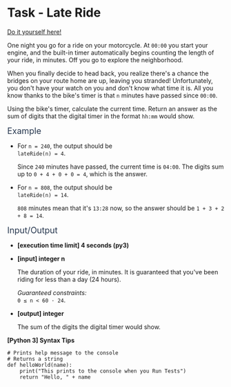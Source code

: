 # Task - Late Ride

[Do it yourself here!](https://app.codesignal.com/arcade/code-arcade/intro-gates/aiKck9MwwAKyF8D4L)

<p>One night you go for a ride on your motorcycle. At <code>00:00</code> you start your engine, and the built-in timer automatically begins counting the length of your ride, in minutes. Off you go to explore the neighborhood.</p>
<p>When you finally decide to head back, you realize there's a chance the bridges on your route home are up, leaving you stranded! Unfortunately, you don't have your watch on you and don't know what time it is. All you know thanks to the bike's timer is that <code>n</code> minutes have passed since <code>00:00</code>.</p>
<p>Using the bike's timer, calculate the current time. Return an answer as the sum of digits that the digital timer in the format <code>hh:mm</code> would show.</p>
<p><span class="markdown--header" style="color:#2b3b52;font-size:1.4em">Example</span></p>
<ul>
<li>
<p>For <code>n = 240</code>, the output should be<br>
<code>lateRide(n) = 4</code>.</p>
<p>Since <code>240</code> minutes have passed, the current time is <code>04:00</code>. The digits sum up to <code>0 + 4 + 0 + 0 = 4</code>, which is the answer.</p>
</li>
<li>
<p>For <code>n = 808</code>, the output should be<br>
<code>lateRide(n) = 14</code>.</p>
<p><code>808</code> minutes mean that it's <code>13:28</code> now, so the answer should be <code>1 + 3 + 2 + 8 = 14</code>.</p>
</li>
</ul>
<p><span class="markdown--header" style="color:#2b3b52;font-size:1.4em">Input/Output</span></p>
<ul>
<li>
<p><strong>[execution time limit] 4 seconds (py3)</strong></p>
</li>
<li>
<p><strong>[input] integer n</strong></p>
<p>The duration of your ride, in minutes. It is guaranteed that you've been riding for less than a day (24 hours).</p>
<p><em>Guaranteed constraints:</em><br>
<code>0 ≤ n &lt; 60 · 24</code>.</p>
</li>
<li>
<p><strong>[output] integer</strong></p>
<p>The sum of the digits the digital timer would show.</p>
</li>
</ul>
<p><strong>[Python 3] Syntax Tips</strong></p>
<pre><code class="language-python"><span class="hljs-comment"># Prints help message to the console</span>
<span class="hljs-comment"># Returns a string</span>
<span class="hljs-keyword">def</span> <span class="hljs-title function_">helloWorld</span>(<span class="hljs-params">name</span>):
    <span class="hljs-built_in">print</span>(<span class="hljs-string">"This prints to the console when you Run Tests"</span>)
    <span class="hljs-keyword">return</span> <span class="hljs-string">"Hello, "</span> + name

</code></pre>
